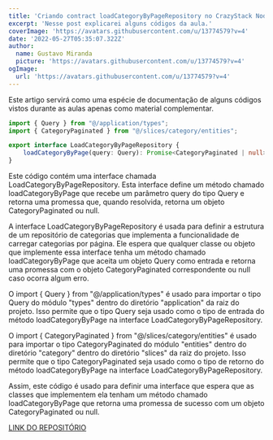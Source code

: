 ```yaml
---
title: 'Criando contract loadCategoryByPageRepository no CrazyStack Node.js'
excerpt: 'Nesse post explicarei alguns códigos da aula.'
coverImage: 'https://avatars.githubusercontent.com/u/13774579?v=4'
date: '2022-05-27T05:35:07.322Z'
author:
  name: Gustavo Miranda
  picture: 'https://avatars.githubusercontent.com/u/13774579?v=4'
ogImage:
  url: 'https://avatars.githubusercontent.com/u/13774579?v=4'
---
```

Este artigo servirá como uma espécie de documentação de alguns códigos vistos durante as aulas apenas como material complementar.

```typescript
import { Query } from "@/application/types";
import { CategoryPaginated } from "@/slices/category/entities";

export interface LoadCategoryByPageRepository {
    loadCategoryByPage(query: Query): Promise<CategoryPaginated | null>;
}
``` 

Este código contém uma interface chamada LoadCategoryByPageRepository. Esta interface define um método chamado loadCategoryByPage que recebe um parâmetro query do tipo Query e retorna uma promessa que, quando resolvida, retorna um objeto CategoryPaginated ou null.

A interface LoadCategoryByPageRepository é usada para definir a estrutura de um repositório de categorias que implementa a funcionalidade de carregar categorias por página. Ele espera que qualquer classe ou objeto que implemente essa interface tenha um método chamado loadCategoryByPage que aceita um objeto Query como entrada e retorna uma promessa com o objeto CategoryPaginated correspondente ou null caso ocorra algum erro.

O import { Query } from "@/application/types" é usado para importar o tipo Query do módulo "types" dentro do diretório "application" da raiz do projeto. Isso permite que o tipo Query seja usado como o tipo de entrada do método loadCategoryByPage na interface LoadCategoryByPageRepository.

O import { CategoryPaginated } from "@/slices/category/entities" é usado para importar o tipo CategoryPaginated do módulo "entities" dentro do diretório "category" dentro do diretório "slices" da raiz do projeto. Isso permite que o tipo CategoryPaginated seja usado como o tipo de retorno do método loadCategoryByPage na interface LoadCategoryByPageRepository.

Assim, este código é usado para definir uma interface que espera que as classes que implementem ela tenham um método chamado loadCategoryByPage que retorna uma promessa de sucesso com um objeto CategoryPaginated ou null.

[LINK DO REPOSITÓRIO](https://github.com/gumiranda/CrazyStackNodeJs)